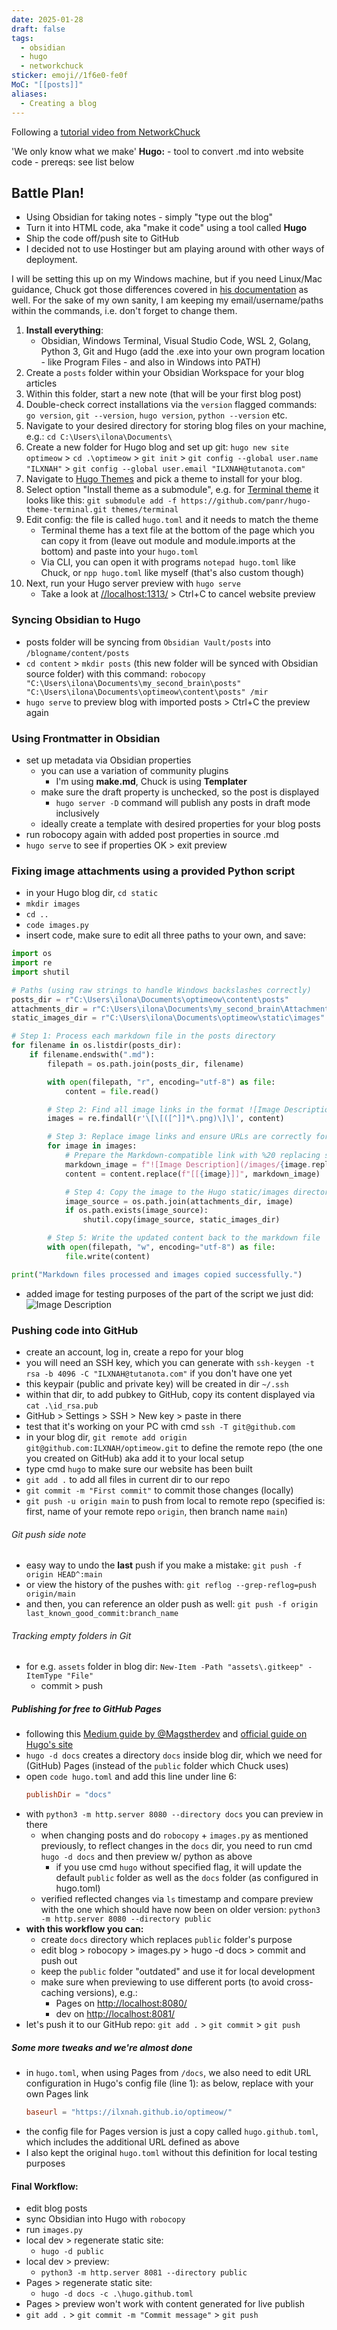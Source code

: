 ```yaml
---
date: 2025-01-28
draft: false
tags:
  - obsidian
  - hugo
  - networkchuck
sticker: emoji//1f6e0-fe0f
MoC: "[[posts]]"
aliases:
  - Creating a blog
---
```

Following a [tutorial video from NetworkChuck](https://www.youtube.com/watch?v=dnE7c0ELEH8)

'We only know what we make'
**Hugo:** 
	- tool to convert .md into website code
	- prereqs: see list below

## Battle Plan!
- Using Obsidian for taking notes - simply "type out the blog"
- Turn it into HTML code, aka "make it code" using a tool called **Hugo**
- Ship the code off/push site to GitHub
- I decided not to use Hostinger but am playing around with other ways of deployment.

I will be setting this up on my Windows machine, but if you need Linux/Mac guidance, Chuck got those differences covered in [his documentation](https://blog.networkchuck.com/posts/my-insane-blog-pipeline/) as well. For the sake of my own sanity, I am keeping my email/username/paths within the commands, i.e. don't forget to change them. 
1. **Install everything**: 
	- Obsidian, Windows Terminal, Visual Studio Code, WSL 2, Golang, Python 3, Git and Hugo (add the .exe into your own program location - like Program Files - and also in Windows into PATH)
2.  Create a `posts` folder within your Obsidian Workspace for your blog articles
3. Within this folder, start a new note (that will be your first blog post)
4. Double-check correct installations via the `version` flagged commands:
  `go version`, `git --version`, `hugo version`, `python --version` etc.
5. Navigate to your desired directory for storing blog files on your machine, e.g.: `cd C:\Users\ilona\Documents\`
6. Create a new folder for Hugo blog and set up git: `hugo new site optimeow` > `cd .\optimeow` > `git init` > `git config --global user.name "ILXNAH"` > `git config --global user.email "ILXNAH@tutanota.com"`
7. Navigate to [Hugo Themes](https://themes.gohugo.io/) and pick a theme to install for your blog.
8. Select option "Install theme as a submodule", e.g. for [Terminal theme](https://themes.gohugo.io/themes/hugo-theme-terminal/) it looks like this:
  `git submodule add -f https://github.com/panr/hugo-theme-terminal.git themes/terminal`
9. Edit config: the file is called `hugo.toml` and it needs to match the theme
	- Terminal theme has a text file at the bottom of the page which you can copy it from (leave out module and module.imports at the bottom) and paste into your `hugo.toml`
	- Via CLI, you can open it with programs `notepad hugo.toml` like Chuck, or `npp hugo.toml` like myself (that's also custom though)
10. Next, run your Hugo server preview with `hugo serve`
	- Take a look at [//localhost:1313/](//localhost:1313/) > Ctrl+C to cancel website preview
### Syncing Obsidian to Hugo
- posts folder will be syncing from `Obsidian Vault/posts` into `/blogname/content/posts`
- `cd content` > `mkdir posts` (this new folder will be synced with Obsidian source folder) with this command: `robocopy "C:\Users\ilona\Documents\my_second_brain\posts" "C:\Users\ilona\Documents\optimeow\content\posts" /mir`
- `hugo serve` to preview blog with imported posts > Ctrl+C the preview again
### Using Frontmatter in Obsidian
- set up metadata via Obsidian properties
	- you can use a variation of community plugins
		- I'm using **make.md**, Chuck is using **Templater**
	- make sure the draft property is unchecked, so the post is displayed
		- `hugo server -D` command will publish any posts in draft mode inclusively
	- ideally create a template with desired properties for your blog posts
- run robocopy again with added post properties in source .md
- `hugo serve` to see if properties OK > exit preview
### Fixing image attachments using a provided Python script
- in your Hugo blog dir, `cd static`
- `mkdir images`
- `cd ..`
- `code images.py`
- insert code, make sure to edit all three paths to your own, and save:
```python
import os
import re
import shutil

# Paths (using raw strings to handle Windows backslashes correctly)
posts_dir = r"C:\Users\ilona\Documents\optimeow\content\posts"
attachments_dir = r"C:\Users\ilona\Documents\my_second_brain\Attachments"
static_images_dir = r"C:\Users\ilona\Documents\optimeow\static\images"

# Step 1: Process each markdown file in the posts directory
for filename in os.listdir(posts_dir):
    if filename.endswith(".md"):
        filepath = os.path.join(posts_dir, filename)

        with open(filepath, "r", encoding="utf-8") as file:
            content = file.read()

        # Step 2: Find all image links in the format ![Image Description](/images/Pasted%20image%20...%20.png)
        images = re.findall(r'\[\[([^]]*\.png)\]\]', content)

        # Step 3: Replace image links and ensure URLs are correctly formatted
        for image in images:
            # Prepare the Markdown-compatible link with %20 replacing spaces
            markdown_image = f"![Image Description](/images/{image.replace(' ', '%20')})"
            content = content.replace(f"[[{image}]]", markdown_image)

            # Step 4: Copy the image to the Hugo static/images directory if it exists
            image_source = os.path.join(attachments_dir, image)
            if os.path.exists(image_source):
                shutil.copy(image_source, static_images_dir)

        # Step 5: Write the updated content back to the markdown file
        with open(filepath, "w", encoding="utf-8") as file:
            file.write(content)

print("Markdown files processed and images copied successfully.")
```

- added image for testing purposes of the part of the script we just did:
	![Image Description](/images/Pasted%20image%2020250131130510.png)

### Pushing code into GitHub
- create an account, log in, create a repo for your blog 
- you will need an SSH key, which you can generate with `ssh-keygen -t rsa -b 4096 -C "ILXNAH@tutanota.com"` if you don't have one yet
- this keypair (public and private key) will be created in dir `~/.ssh`
- within that dir, to add pubkey to GitHub, copy its content displayed via `cat .\id_rsa.pub`
- GitHub > Settings > SSH > New key > paste in there
- test that it's working on your PC with cmd `ssh -T git@github.com`
- in your blog dir, `git remote add origin git@github.com:ILXNAH/optimeow.git` to define the remote repo (the one you created on GitHub) aka add it to your local setup
- type cmd `hugo` to make sure our website has been built
- `git add .` to add all files in current dir to our repo
- `git commit -m "First commit"` to commit those changes (locally)
- `git push -u origin main` to push from local to remote repo
	(specified is: first, name of your remote repo `origin`, then branch name `main`)
###### Git push side note
- easy way to undo the **last** push if you make a mistake:
  `git push -f origin HEAD^:main`
- or view the history of the pushes with:
  `git reflog --grep-reflog=push origin/main`
- and then, you can reference an older push as well:
  `git push -f origin last_known_good_commit:branch_name`
###### Tracking empty folders in Git
- for e.g. `assets` folder in blog dir: `New-Item -Path "assets\.gitkeep" -ItemType "File"`
	- commit > push

##### Publishing for free to GitHub Pages 
- following this [Medium guide by @Magstherdev](https://medium.com/@magstherdev/github-pages-hugo-86ae6bcbadd) and [official guide on Hugo's site](https://gohugo.io/hosting-and-deployment/hosting-on-github/)
- `hugo -d docs` creates a directory `docs` inside blog dir, which we need for (GitHub) Pages (instead of the `public` folder which Chuck uses)
- open `code hugo.toml` and add this line under line 6:
  ```hugo.toml
  publishDir = "docs"
  ```
- with `python3 -m http.server 8080 --directory docs` you can preview in there
	- when changing posts and do `robocopy` + `images.py` as mentioned previously, to reflect changes in the `docs` dir, you need to run cmd `hugo -d docs` and then preview w/ python as above
		- if you use cmd `hugo` without specified flag, it will update the default `public` folder as well as the `docs` folder (as configured in hugo.toml)
	- verified reflected changes via `ls` timestamp and compare preview with the one which should have now been on older version: 
	  `python3 -m http.server 8080 --directory public`
- **with this workflow you can:**
	- create `docs` directory which replaces `public` folder's purpose
	- edit blog > robocopy > images.py > hugo -d docs > commit and push out
	- keep the `public` folder "outdated" and use it for local development 
	- make sure when previewing to use different ports (to avoid cross-caching versions), e.g.:
		- Pages on [http://localhost:8080/](http://localhost:8080/)
		- dev on [http://localhost:8081/](http://localhost:8081/)
- let's push it to our GitHub repo: `git add .` > `git commit` > `git push`
##### Some more tweaks and we're almost done
- in `hugo.toml`, when using Pages from `/docs`, we also need to edit URL configuration in Hugo's config file (line 1): as below, replace with your own Pages link
	```hugo.toml
	baseurl = "https://ilxnah.github.io/optimeow/"
	```
- the config file for Pages version is just a copy called `hugo.github.toml`, which includes the additional URL defined as above
- I also kept the original `hugo.toml` without this definition for local testing purposes
#### Final Workflow:
- edit blog posts
- sync Obsidian into Hugo with `robocopy`
- run `images.py`
- local dev > regenerate static site:
	- `hugo -d public`
- local dev > preview: 
	- `python3 -m http.server 8081 --directory public`
- Pages > regenerate static site:
	- `hugo -d docs -c .\hugo.github.toml`
- Pages > preview won't work with content generated for live publish
- `git add .` > `git commit -m "Commit message"` > `git push`